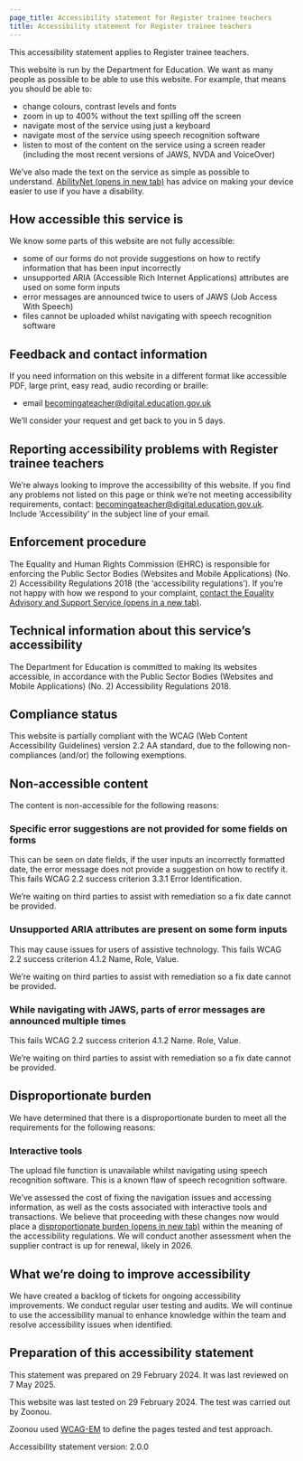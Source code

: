 ```yaml
---
page_title: Accessibility statement for Register trainee teachers
title: Accessibility statement for Register trainee teachers
---
```


This accessibility statement applies to Register trainee teachers.

This website is run by the Department for Education. We want as many people as possible to be able to use this website. For example, that means you should be able to:

  - change colours, contrast levels and fonts
  - zoom in up to 400% without the text spilling off the screen
  - navigate most of the service using just a keyboard
  - navigate most of the service using speech recognition software
  - listen to most of the content on the service using a screen reader (including the most recent versions of JAWS, NVDA and VoiceOver)

We’ve also made the text on the service as simple as possible to understand.
<a href='https://mcmw.abilitynet.org.uk/' class='govuk-link' rel='noreferrer noopener' target="_blank">AbilityNet (opens in new tab)</a> has advice on making your device easier to use if you have a disability.

## How accessible this service is

We know some parts of this website are not fully accessible:

  - some of our forms do not provide suggestions on how to rectify information that has been input incorrectly
  - unsupported ARIA (Accessible Rich Internet Applications) attributes are used on some form inputs
  - error messages are announced twice to users of JAWS (Job Access With Speech)
  - files cannot be uploaded whilst navigating with speech recognition software

## Feedback and contact information

If you need information on this website in a different format like accessible PDF, large print, easy read, audio recording or braille: 

  - email <a class='govuk-link' href='mailto:becomingateacher@digital.education.gov.uk?subject=Accessibility%20issues%20'>becomingateacher@digital.education.gov.uk</a>

We’ll consider your request and get back to you in 5 days.

## Reporting accessibility problems with Register trainee teachers

We’re always looking to improve the accessibility of this website. If you find any problems not listed on this page or think we’re not meeting accessibility requirements, contact: <a class='govuk-link' href='mailto:becomingateacher@digital.education.gov.uk?subject=Accessibility%20issues%20'>becomingateacher@digital.education.gov.uk</a>. Include ‘Accessibility’ in the subject line of your email.

## Enforcement procedure

The Equality and Human Rights Commission (EHRC) is responsible for enforcing the Public Sector Bodies (Websites and Mobile Applications) (No. 2) Accessibility Regulations 2018 (the ‘accessibility regulations’). If you’re not happy with how we respond to your complaint, <a href="https://www.equalityadvisoryservice.com/" class="govuk-link" rel="noreferrer noopener" target="_blank">contact the Equality Advisory and Support Service (opens in a new tab)</a>.

## Technical information about this service’s accessibility

The Department for Education is committed to making its websites accessible, in accordance with the Public Sector Bodies (Websites and Mobile Applications) (No. 2) Accessibility Regulations 2018.

## Compliance status

This website is partially compliant with the WCAG (Web Content Accessibility Guidelines) version 2.2 AA standard, due to the following non-compliances (and/or) the following exemptions.

## Non-accessible content

The content is non-accessible for the following reasons:

### Specific error suggestions are not provided for some fields on forms

This can be seen on date fields, if the user inputs an incorrectly formatted date, the error message does not provide a suggestion on how to rectify it. This fails WCAG 2.2 success criterion 3.3.1 Error Identification.

We’re waiting on third parties to assist with remediation so a fix date cannot be provided.

### Unsupported ARIA attributes are present on some form inputs

This may cause issues for users of assistive technology. This fails WCAG 2.2 success criterion 4.1.2 Name, Role, Value.

We’re waiting on third parties to assist with remediation so a fix date cannot be provided.

### While navigating with JAWS, parts of error messages are announced multiple times

This fails WCAG 2.2 success criterion 4.1.2 Name. Role, Value.

We’re waiting on third parties to assist with remediation so a fix date cannot be provided.

## Disproportionate burden

We have determined that there is a disproportionate burden to meet all the requirements for the following reasons:

### Interactive tools

The upload file function is unavailable whilst navigating using speech recognition software. This is a known flaw of speech recognition software.

We’ve assessed the cost of fixing the navigation issues and accessing information, as well as the costs associated with interactive tools and transactions. We believe that proceeding with these changes now would place a <a class='govuk-link' href="https://www.legislation.gov.uk/uksi/2018/952/regulation/7/made" rel="noreferrer noopener" target="_blank">disproportionate burden (opens in new tab)</a> within the meaning of the accessibility regulations. We will conduct another assessment when the supplier contract is up for renewal, likely in 2026.

## What we’re doing to improve accessibility

We have created a backlog of tickets for ongoing accessibility improvements. We conduct regular user testing and audits. We will continue to use the accessibility manual to enhance knowledge within the team and resolve accessibility issues when identified.

## Preparation of this accessibility statement

This statement was prepared on 29 February 2024. It was last reviewed on 7 May 2025. 

This website was last tested on 29 February 2024. The test was carried out by Zoonou.

Zoonou used <a class='govuk-link' href="https://www.w3.org/TR/WCAG-EM" rel='noreferrer noopener' target="_blank">WCAG-EM</a> to define the pages tested and test approach.

Accessibility statement version: 2.0.0
